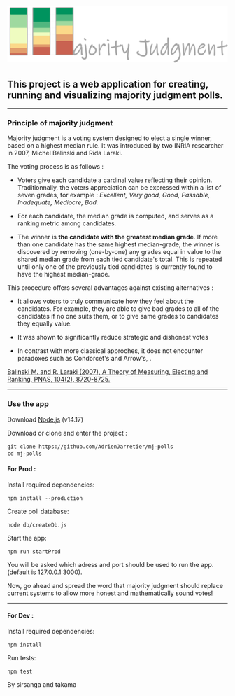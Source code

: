 # ![Majority Judgment](/static/public/images/logo.png "Title")


## This project is a web application for creating, running and visualizing **majority judgment** polls.
---
### Principle of majority judgment


Majority judgment is a voting system designed to elect a single winner, based on a highest median rule. It was introduced by two INRIA researcher in 2007, Michel Balinski and Rida Laraki.

The voting process is as follows : 

+ Voters give each candidate a cardinal value reflecting their opinion. Traditionnally, the voters appreciation can be expressed within a list of seven grades, for example :
*Excellent, Very good, Good, Passable, Inadequate, Mediocre, Bad.*

+ For each candidate, the median grade is computed, and serves as a ranking metric among candidates.

+ The winner is **the candidate with the greatest median grade**. If more than one candidate has the same highest median-grade, the winner is discovered by removing (one-by-one) any grades equal in value to the shared median grade from each tied candidate's total. This is repeated until only one of the previously tied candidates is currently found to have the highest median-grade.


This procedure offers several advantages against existing alternatives :

+ It allows voters to truly communicate how they feel about the candidates. For example, they are able to give bad grades to all of the candidates if no one suits them, or to give same grades to candidates they equally value.

+ It was shown to significantly reduce strategic and dishonest votes

+ In contrast with more classical approches, it does not encounter paradoxes such as Condorcet's and Arrow's, .

[Balinski M. and R. Laraki (2007), A Theory of Measuring, Electing and Ranking, PNAS, 104(2), 8720-8725.](https://www.pnas.org/content/104/21/8720)

---
### Use the app


Download [Node.js](https://nodejs.org/en/download/) (v14.17)

Download or clone and enter the project :

```
git clone https://github.com/AdrienJarretier/mj-polls
cd mj-polls
```

#### For Prod :

Install required dependencies:

```
npm install --production
```

Create poll database:
```
node db/createDb.js
```

Start the app:
```
npm run startProd
```

You will be asked which adress and port should be used to run the app. (default is 127.0.0.1:3000).


Now, go ahead and spread the word that majority judgment should replace current systems to allow more honest and mathematically sound votes!

---

#### For Dev :

Install required dependencies:

```
npm install
```

Run tests:

```
npm test
```

By sirsanga and takama
